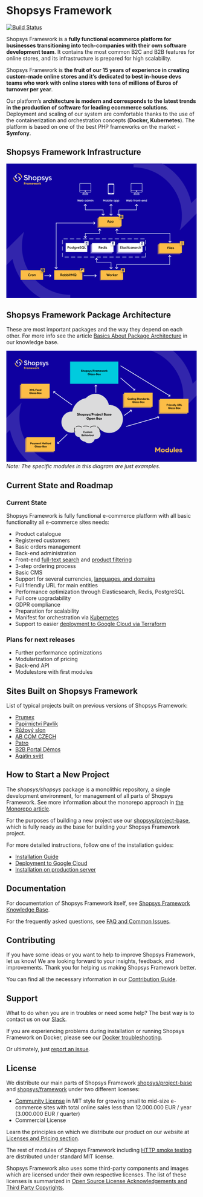 # Shopsys Framework
[![Build Status](https://travis-ci.org/shopsys/shopsys.svg?branch=master)](https://travis-ci.org/shopsys/shopsys)

Shopsys Framework is a **fully functional ecommerce platform for businesses transitioning into tech-companies with their own software development team**. 
It contains the most common B2C and B2B features for online stores, and its infrastructure is prepared for high scalability.

Shopsys Framework is **the fruit of our 15 years of experience in creating custom-made online stores and it’s dedicated to best in-house devs teams who work with online stores with tens of millions of Euros of turnover per year**. 

Our platform’s **architecture is modern and corresponds to the latest trends in the production of software for leading ecommerce solutions**. 
Deployment and scaling of our system are comfortable thanks to the use of the containerization and orchestration concepts (**Docker, Kubernetes**). 
The platform is based on one of the best PHP frameworks on the market - **Symfony**.

## Shopsys Framework Infrastructure
![Shopsys Framework Infrastructure](./docs/img/shopsys-framework-infrastructure.png 'Shopsys Framework Infrastructure')

## Shopsys Framework Package Architecture
These are most important packages and the way they depend on each other.
For more info see the article [Basics About Package Architecture](./docs/introduction/basics-about-package-architecture.md) in our knowledge base.

![Shopsys Framework package architecture schema](./docs/img/package-architecture.png 'Shopsys Framework Package Architecture')
*Note: The specific modules in this diagram are just examples.*

## Current State and Roadmap

### Current State

Shopsys Framework is fully functional e-commerce platform with all basic functionality all e-commerce sites needs:
* Product catalogue
* Registered customers
* Basic orders management
* Back-end administration
* Front-end [full-text search](./docs/model/front-end-product-searching.md) and [product filtering](./docs/model/front-end-product-filtering.md)
* 3-step ordering process
* Basic CMS
* Support for several currencies, [languages, and domains](./docs/introduction/domain-multidomain-multilanguage.md)
* Full friendly URL for main entities
* Performance optimization through Elasticsearch, Redis, PostgreSQL
* Full core upgradability
* GDPR compliance
* Preparation for scalability
* Manifest for orchestration via [Kubernetes](./docs/kubernetes/introduction-to-kubernetes.md) 
* Support to easier [deployment to Google Cloud via Terraform](./docs/kubernetes/how-to-deploy-ssfw-to-google-cloud-platform.md)

### Plans for next releases

* Further performance optimizations
* Modularization of pricing
* Back-end API
* Modulestore with first modules

## Sites Built on Shopsys Framework
List of typical projects built on previous versions of Shopsys Framework:
* [Prumex](https://www.prumex.cz/)
* [Papírnictví Pavlík](https://www.papirnictvipavlik.cz/)
* [Růžový slon](https://www.https://www.ruzovyslon.cz/.cz/)
* [AB COM CZECH](https://www.ab-com.cz/)
* [Patro](https://www.patro.cz/)
* [B2B Portal Démos](https://www.demos24plus.com/login/)
* [Agátin svět](https://www.agatinsvet.cz/)

## How to Start a New Project
The *shopsys/shopsys* package is a monolithic repository, a single development environment, for management of all parts of Shopsys Framework.
See more information about the monorepo approach in [the Monorepo article](./docs/introduction/monorepo.md).

For the purposes of building a new project use our [shopsys/project-base](https://github.com/shopsys/project-base),
which is fully ready as the base for building your Shopsys Framework project.

For more detailed instructions, follow one of the installation guides:

* [Installation Guide](docs/installation/installation-guide.md)
* [Deployment to Google Cloud](docs/kubernetes/how-to-deploy-ssfw-to-google-cloud-platform.md)
* [Installation on production server](docs/installation/installation-using-docker-on-production-server.md)

## Documentation
For documentation of Shopsys Framework itself, see [Shopsys Framework Knowledge Base](./docs/index.md).

For the frequently asked questions, see [FAQ and Common Issues](./docs/introduction/faq-and-common-issues.md).

## Contributing
If you have some ideas or you want to help to improve Shopsys Framework, let us know!
We are looking forward to your insights, feedback, and improvements.
Thank you for helping us making Shopsys Framework better.

You can find all the necessary information in our [Contribution Guide](./CONTRIBUTING.md). 

## Support
What to do when you are in troubles or need some help?
The best way is to contact us on our [Slack](http://slack.shopsys-framework.com/).

If you are experiencing problems during installation or running Shopsys Framework on Docker,
please see our [Docker troubleshooting](./docs/docker/docker-troubleshooting.md).

Or ultimately, just [report an issue](https://github.com/shopsys/shopsys/issues/new).

## License
We distribute our main parts of Shopsys Framework
[shopsys/project-base](https://github.com/shopsys/project-base) and
[shopsys/framework](https://github.com/shopsys/framework) under two different licenses: 

* [Community License](./LICENSE) in MIT style for growing small to mid-size e-commerce sites with total online sales less than 12.000.000 EUR / year (3.000.000 EUR / quarter)
* Commercial License

Learn the principles on which we distribute our product on our website at [Licenses and Pricing section](https://www.shopsys.com/licensing).

The rest of modules of Shopsys Framework including [HTTP smoke testing](https://github.com/shopsys/http-smoke-testing) are distributed under standard MIT license. 

Shopsys Framework also uses some third-party components and images which are licensed under their own respective licenses.
The list of these licenses is summarized in [Open Source License Acknowledgements and Third Party Copyrights](./open-source-license-acknowledgements-and-third-party-copyrights.md).
